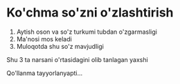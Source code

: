# Ko'chma so'zni o'zlashtirish

1. Aytish oson va so'z turkumi tubdan o'zgarmasligi
2. Ma'nosi mos keladi
3. Muloqotda shu so'z mavjudligi

Shu 3 ta narsani o'rtasidagini olib tanlagan yaxshi

Qo'llanma tayyorlanyapti...
